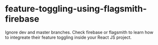 # feature-toggling-using-flagsmith-firebase
Ignore dev and master branches. Check firebase or flagsmith to learn how to integreate their feature toggling inside your React JS project.
